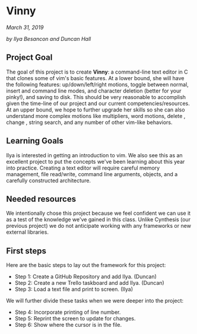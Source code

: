 # Vinny
*March 31, 2019*

*by Ilya Besancon and Duncan Hall*

## Project Goal
The goal of this project is to create **Vinny**: a command-line text editor in C that clones some of vim's basic features. At a lower bound, she will have the following features: up/down/left/right motions, toggle between normal, insert and command line modes, and character deletion (better for your pinky!), and saving to disk. This should be very reasonable to accomplish given the time-line of our project and our current competencies/resources. At an upper bound, we hope to further upgrade her skills so she can also understand more complex motions like multipliers, word motions, delete <motion>, change <motion>, string search, and any number of other vim-like behaviors.

## Learning Goals
Ilya is interested in getting an introduction to vim. We also see this as an excellent project to put the concepts we've been learning about this year into practice. Creating a text editor will require careful memory management, file read/write, command line arguments, objects, and a carefully constructed architecture.

## Needed resources
We intentionally chose this project because we feel confident we can use it as a test of the knowledge we've gained in this class. Unlike Cynthesis (our previous project) we do not anticipate working with any frameworks or new external libraries.

## First steps

Here are the basic steps to lay out the framework for this project:
- Step 1: Create a GitHub Repository and add Ilya. (Duncan)
- Step 2: Create a new Trello taskboard and add Ilya. (Duncan)
- Step 3: Load a text file and print to screen. (Ilya)

We will further divide these tasks when we were deeper into the project:
- Step 4: Incorporate printing of line number.
- Step 5: Reprint the screen to update for changes.
- Step 6: Show where the cursor is in the file.
